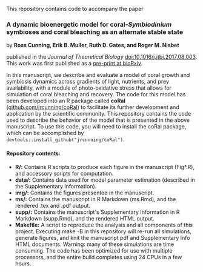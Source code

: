 This repository contains code to accompany the paper

### A dynamic bioenergetic model for coral-*Symbiodinium* symbioses and coral bleaching as an alternate stable state

by **Ross Cunning, Erik B. Muller, Ruth D. Gates, and Roger M. Nisbet**

published in the *Journal of Theoretical Biology* [doi:10.1016/j.jtbi.2017.08.003](http://doi.org/10.1016/j.jtbi.2017.08.003). This work was first published as a [pre-print at bioRxiv](https://doi.org/10.1101/120733).

In this manuscript, we describe and evaluate a model of coral growth and symbiosis dynamics across gradients of light, nutrients, and prey availability, with a module of photo-oxidative stress that allows for simulation of coral bleaching and recovery. The code for this model has been developed into an R package called **coRal** ([github.com/jrcunning/coRal](http://github.com/jrcunning/coRal)) to facilitate its further development and application by the scientific community. This repository contains the code used to describe the behavior of the model that is presented in the above manuscript. To use this code, you will need to install the coRal package, which can be accomplished by ```devtools::install_github("jrcunning/coRal")```.

#### Repository contents:

* **R/:** Contains R scripts to produce each figure in the manuscript (Fig*.R), and accessory scripts for computation.
* **data/:** Contains data used for model parameter estimation (described in the Supplementary Information).
* **img/:** Contains the figures presented in the manuscript.
* **ms/:** Contains the manuscript in R Markdown (ms.Rmd), and the rendered .tex and .pdf output.
* **supp/:** Contains the manuscript's Supplementary Information in R Markdown (supp.Rmd), and the rendered HTML output.
* **Makefile:** A script to reproduce the analysis and all components of this project. Executing make -B in this repository will re-run all simulations, generate figures, and knit the manuscript pdf and Supplementary Info HTML documents. Warning: many of these simulations are time consuming. The code has been optimized for use with multiple processors, and the entire build completes using 24 CPUs in a few hours.
